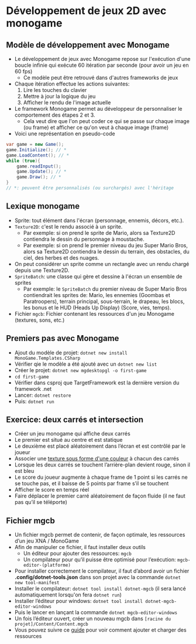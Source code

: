 # Développement de jeux 2D avec monogame

## Modèle de développement avec Monogame

- Le développement de jeux avec Monogame repose sur l'exécution d'une boucle infinie qui exécute 60 itération par seconde (pour avoir un jeu en 60 fps)
    - Ce modèle peut être retrouvé dans d'autres frameworks de jeux
- Chaque itération effectue les actions suivantes:
    1. Lire les touches du clavier
    1. Mettre à jour la logique du jeu
    1. Afficher le rendu de l'image actuelle
- Le framework Monogame permet au développeur de personnaliser le comportement des étapes 2 et 3.
    - Cela veut dire que l'on peut coder ce qui se passe sur chaque image (ou frame) et afficher ce qu'on veut à chaque image (frame)
- Voici une représentation en pseudo-code

```cs
var game = new Game();
game.Initialize(); // *
game.LoadContent(); // *
while (true){
    game.readInput();
    game.Update(); // *
    game.Draw(); // *
}
// *: peuvent être personnalisés (ou surchargés) avec l'héritage
```

## Lexique monogame

- Sprite: tout élément dans l'écran (personnage, ennemis, décors, etc.).
- `Texture2D`: c'est le rendu associé à un sprite.
    - Par exemple: si on prend le sprite de Mario, alors sa Texture2D contiendra le dessin du personnage à moustache.
    - Par exemple: si on prend le premier niveau du jeu Super Mario Bros, alors sa Texture2D contiendra le dessin du terrain, des obstacles, du ciel, des herbes et des nuages.
- On peut considérer un sprite comme un rectangle avec un rendu chargé depuis une Texture2D.
- `SpriteBatch`: une classe qui gère et dessine à l'écran un ensemble de sprites
    - Par exemple: le `SpriteBatch` du premier niveau de Super Mario Bros contiendrait les sprites de: Mario, les ennemies (Goombas et Paratroopers), terrain principal, sous-terrain, le drapeau, les blocs, les bonus et le HUD (Heads Up Display) (Score, vies, temps).
- Fichier `mgcb`: Fichier contenant les ressources d'un jeu Monogame (textures, sons, etc.)

## Premiers pas avec Monogame

- Ajout du modèle de projet: `dotnet new install MonoGame.Templates.CSharp`
- Vérifier qie le modèle a été ajouté avec un `dotnet new list`
- Créer le projet: `dotnet new mgdesktopgl -o first-game`
- `cd first-game`
- Vérifier dans csproj que TargetFramework est la dernière version du framework .net
- Lancer: `dotnet restore`
- Puis: `dotnet run`

## Exercice: deux carrés et intersection

- Créer un jeu monogame qui affiche deux carrés
- Le premier est situé au centre et est statique
- Le deuxième est placé aléatoirement dans l’écran et est contrôlé par le joueur
- Associer une [texture sous forme d'une couleur](https://docs.monogame.net/articles/getting_started/4_adding_content.html) à chacun des carrés
- Lorsque les deux carrés se touchent l’arrière-plan devient rouge, sinon il est bleu
- Le score du joueur augmente à chaque frame de 1 point si les carrés ne se touche pas, et il baisse de 5 points par frame s’il se touchent
- Afficher le score en temps réel
- Faire déplacer le premier carré aléatoirement de façon fluide (il ne faut pas qu’il se téléporte)

## Fichier mgcb

- Un fichier mgcb permet de contenir, de façon optimale, les ressources d’un jeu XNA / MonoGame
- Afin de manipuler ce fichier, il faut installer deux outils
    - Un éditeur pour ajouter des ressources: `mgcb`
    - Un compilateur pour qu’il puisse être optimisé pour l’exécution: `mgcb-editor-(platforme)`
- Pour installer correctement le compilateur, il faut d’abord avoir un fichier **.config/dotnet-tools.json** dans son projet avec la commande `dotnet new tool-manifest`
- Installer le compilateur: `dotnet tool install dotnet-mgcb` (il sera lancé automatiquement lorsqu'on fera `dotnet run`)
- Installer l’éditeur pour windows: `dotnet tool install dotnet-mgcb-editor-windows`
- Puis le lancer en lançant la commande `dotnet mgcb-editor-windows`
- Un fois l’éditeur ouvert, créer un nouveau mgcb dans `[racine du projet]/Content/Content.mgcb`
- Vous pouvez suivre ce [guide](https://docs.monogame.net/articles/getting_started/4_adding_content.html) pour voir comment ajouter et charger des ressources

